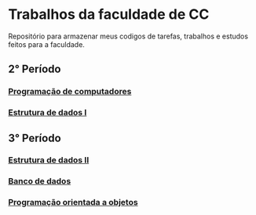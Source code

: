 # Trabalhos da faculdade de CC

Repositório para armazenar meus codigos de tarefas, trabalhos e estudos feitos para a faculdade.

## 2° Período

### [Programação de computadores](https://github.com/I-sena/trabalhos-faculdade/tree/main/PC) 

### [Estrutura de dados I](https://github.com/I-sena/trabalhos-faculdade/tree/main/ED_I)

## 3° Período

### [Estrutura de dados II](https://github.com/I-sena/trabalhos-faculdade/tree/main/ED_II)

### [Banco de dados](https://github.com/I-sena/trabalhos-faculdade/tree/main/SISTEMA%20DE%20PROCESSAMENTO%20DE%20ARQUIVOS)

### [Programação orientada a objetos](https://github.com/I-sena/trabalhos-faculdade/tree/main/POO)

